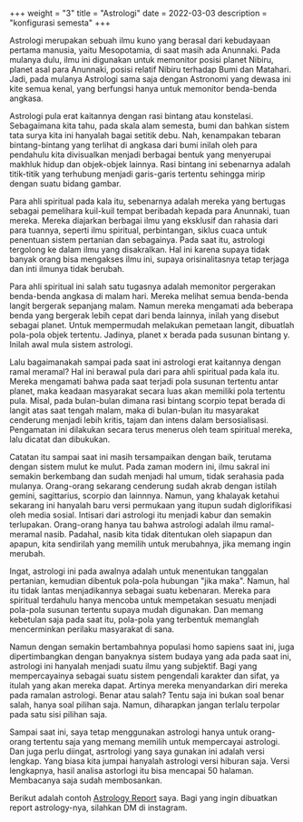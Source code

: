 +++
weight = "3"
title = "Astrologi"
date = 2022-03-03
description = "konfigurasi semesta"
+++

Astrologi merupakan sebuah ilmu kuno yang berasal dari kebudayaan pertama manusia, yaitu Mesopotamia, di saat masih ada Anunnaki. Pada mulanya dulu, ilmu ini digunakan untuk memonitor posisi planet Nibiru, planet asal para Anunnaki, posisi relatif Nibiru terhadap Bumi dan Matahari. Jadi, pada mulanya Astrologi sama saja dengan Astronomi yang dewasa ini kite semua kenal, yang berfungsi hanya untuk memonitor benda-benda angkasa.

Astrologi pula erat kaitannya dengan rasi bintang atau konstelasi. Sebagaimana kita tahu, pada skala alam semesta, bumi dan bahkan sistem tata surya kita ini hanyalah bagai setitik debu. Nah, kenampakan tebaran bintang-bintang yang terlihat di angkasa dari bumi inilah oleh para pendahulu kita divisualkan menjadi berbagai bentuk yang menyerupai makhluk hidup dan objek-objek lainnya. Rasi bintang ini sebenarnya adalah titik-titik yang terhubung menjadi garis-garis tertentu sehingga mirip dengan suatu bidang gambar.

Para ahli spiritual pada kala itu, sebenarnya adalah mereka yang bertugas sebagai pemelihara kuil-kuil tempat beribadah kepada para Anunnaki, tuan mereka. Mereka diajarkan berbagai ilmu yang eksklusif dan rahasia dari para tuannya, seperti ilmu spiritual, perbintangan, siklus cuaca untuk penentuan sistem pertanian dan sebagainya. Pada saat itu, astrologi tergolong ke dalam ilmu yang disakralkan. Hal ini karena supaya tidak banyak orang bisa mengakses ilmu ini, supaya orisinalitasnya tetap terjaga dan inti ilmunya tidak berubah.

Para ahli spiritual ini salah satu tugasnya adalah memonitor pergerakan benda-benda angkasa di malam hari. Mereka melihat semua benda-benda langit bergerak sepanjang malam. Namun mereka mengamati ada beberapa benda yang bergerak lebih cepat dari benda lainnya, inilah yang disebut sebagai planet. Untuk mempermudah melakukan pemetaan langit, dibuatlah pola-pola objek tertentu. Jadinya, planet x berada pada susunan bintang y. Inilah awal mula sistem astrologi.

Lalu bagaimanakah sampai pada saat ini astrologi erat kaitannya dengan ramal meramal? Hal ini berawal pula dari para ahli spiritual pada kala itu. Mereka mengamati bahwa pada saat terjadi pola susunan tertentu antar planet, maka keadaan masyarakat secara luas akan memiliki pola tertentu pula. Misal, pada bulan-bulan dimana rasi bintang scorpio tepat berada di langit atas saat tengah malam, maka di bulan-bulan itu masyarakat cenderung menjadi lebih kritis, tajam dan intens dalam bersosialisasi. Pengamatan ini dilakukan secara terus menerus oleh team spiritual mereka, lalu dicatat dan dibukukan.

Catatan itu sampai saat ini masih tersampaikan dengan baik, terutama dengan sistem mulut ke mulut. Pada zaman modern ini, ilmu sakral ini semakin berkembang dan sudah menjadi hal umum, tidak serahasia pada mulanya. Orang-orang sekarang cenderung sudah akrab dengan istilah gemini, sagittarius, scorpio dan lainnnya. Namun, yang khalayak ketahui sekarang ini hanyalah baru versi permukaan yang itupun sudah diglorifikasi oleh media sosial. Intisari dari astrologi itu menjadi kabur dan semakin terlupakan. Orang-orang hanya tau bahwa astrologi adalah ilmu ramal-meramal nasib. Padahal, nasib kita tidak ditentukan oleh siapapun dan apapun, kita sendirilah yang memilih untuk merubahnya, jika memang ingin merubah.

Ingat, astrologi ini pada awalnya adalah untuk menentukan tanggalan pertanian, kemudian dibentuk pola-pola hubungan "jika maka". Namun, hal itu tidak lantas menjadikannya sebagai suatu kebenaran. Mereka para spiritual terdahulu hanya mencoba untuk mempetakan sesuatu menjadi pola-pola susunan tertentu supaya mudah digunakan. Dan memang kebetulan saja pada saat itu, pola-pola yang terbentuk memanglah mencerminkan perilaku masyarakat di sana.

Namun dengan semakin bertambahnya populasi homo sapiens saat ini, juga dipertimbangkan dengan banyaknya sistem budaya yang ada pada saat ini, astrologi ini hanyalah menjadi suatu ilmu yang subjektif. Bagi yang mempercayainya sebagai suatu sistem pengendali karakter dan sifat, ya itulah yang akan mereka dapat. Artinya mereka menyandarkan diri mereka pada ramalan astrologi. Benar atau salah? Tentu saja ini bukan soal benar salah, hanya soal pilihan saja. Namun, diharapkan jangan terlalu terpolar pada satu sisi pilihan saja.

Sampai saat ini, saya tetap menggunakan astrologi hanya untuk orang-orang tertentu saja yang memang memilih untuk mempercayai astrologi. Dan juga perlu diingat, asrtrologi yang saya gunakan ini adalah versi lengkap. Yang biasa kita jumpai hanyalah astrologi versi hiburan saja. Versi lengkapnya, hasil analisa astorlogi itu bisa mencapai 50 halaman. Membacanya saja sudah membosankan.

Berikut adalah contoh [Astrology Report](/report-astrology) saya. Bagi yang ingin dibuatkan report astrology-nya, silahkan DM di instagram.